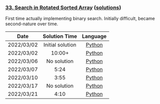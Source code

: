 ### [33. Search in Rotated Sorted Array](https://leetcode.com/problems/search-in-rotated-sorted-array/) ([solutions](https://github.com/pete-debiase/Comprog/blob/main/Solutions/33.%20Search%20in%20Rotated%20Sorted%20Array/))
First time actually implementing binary search. Initially difficult, became second-nature over time.

|    Date    |  Solution Time   |                                                                Language                                                                 |
|:----------:|:----------------:|:---------------------------------------------------------------------------------------------------------------------------------------:|
| 2022/03/02 | Initial solution |      [Python](https://github.com/pete-debiase/Comprog/blob/main/Solutions/33.%20Search%20in%20Rotated%20Sorted%20Array/search.py)       |
| 2022/03/02 |      10:00+      | [Python](https://github.com/pete-debiase/Comprog/blob/main/Solutions/33.%20Search%20in%20Rotated%20Sorted%20Array/search_2022-03-02.py) |
| 2022/03/06 |   No solution    | [Python](https://github.com/pete-debiase/Comprog/blob/main/Solutions/33.%20Search%20in%20Rotated%20Sorted%20Array/search_2022-03-06.py) |
| 2022/03/07 |       5:24       | [Python](https://github.com/pete-debiase/Comprog/blob/main/Solutions/33.%20Search%20in%20Rotated%20Sorted%20Array/search_2022-03-07.py) |
| 2022/03/10 |       3:55       | [Python](https://github.com/pete-debiase/Comprog/blob/main/Solutions/33.%20Search%20in%20Rotated%20Sorted%20Array/search_2022-03-10.py) |
| 2022/03/17 |   No solution    | [Python](https://github.com/pete-debiase/Comprog/blob/main/Solutions/33.%20Search%20in%20Rotated%20Sorted%20Array/search_2022-03-17.py) |
| 2022/03/21 |       4:10       | [Python](https://github.com/pete-debiase/Comprog/blob/main/Solutions/33.%20Search%20in%20Rotated%20Sorted%20Array/search_2022-03-21.py) |

